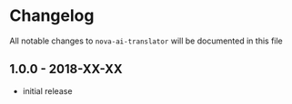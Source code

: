 # Changelog

All notable changes to `nova-ai-translator` will be documented in this file

## 1.0.0 - 2018-XX-XX

- initial release

